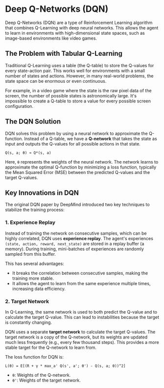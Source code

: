 # Deep Q-Networks (DQN)

Deep Q-Networks (DQN) are a type of Reinforcement Learning algorithm that combines Q-Learning with deep neural networks. This allows the agent to learn in environments with high-dimensional state spaces, such as image-based environments like video games.

## The Problem with Tabular Q-Learning

Traditional Q-Learning uses a table (the Q-table) to store the Q-values for every state-action pair. This works well for environments with a small number of states and actions. However, in many real-world problems, the state space can be enormous or even continuous.

For example, in a video game where the state is the raw pixel data of the screen, the number of possible states is astronomically large. It's impossible to create a Q-table to store a value for every possible screen configuration.

## The DQN Solution

DQN solves this problem by using a neural network to approximate the Q-function. Instead of a Q-table, we have a **Q-network** that takes the state as input and outputs the Q-values for all possible actions in that state.

`Q(s, a; θ) ≈ Q*(s, a)`

Here, `θ` represents the weights of the neural network. The network learns to approximate the optimal Q-function by minimizing a loss function, typically the Mean Squared Error (MSE) between the predicted Q-values and the target Q-values.

## Key Innovations in DQN

The original DQN paper by DeepMind introduced two key techniques to stabilize the training process:

### 1. Experience Replay

Instead of training the network on consecutive samples, which can be highly correlated, DQN uses **experience replay**. The agent's experiences `(state, action, reward, next_state)` are stored in a replay buffer (a memory). During training, mini-batches of experiences are randomly sampled from this buffer.

This has several advantages:
-   It breaks the correlation between consecutive samples, making the training more stable.
-   It allows the agent to learn from the same experience multiple times, increasing data efficiency.

### 2. Target Network

In Q-Learning, the same network is used to both predict the Q-value and to calculate the target Q-value. This can lead to instabilities because the target is constantly changing.

DQN uses a separate **target network** to calculate the target Q-values. The target network is a copy of the Q-network, but its weights are updated much less frequently (e.g., every few thousand steps). This provides a more stable target for the Q-network to learn from.

The loss function for DQN is:

`L(θ) = E[(R + γ * max_a' Q(s', a'; θ') - Q(s, a; θ))^2]`

-   `θ`: Weights of the Q-network.
-   `θ'`: Weights of the target network.
